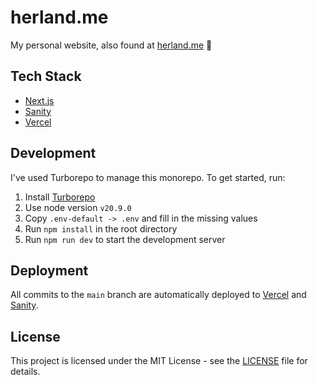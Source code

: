 # herland.me

My personal website, also found at [herland.me](https://herland.me) 🥳

## Tech Stack
- [Next.js](https://nextjs.org/)
- [Sanity](https://www.sanity.io/)
- [Vercel](https://vercel.com/)

## Development
I've used Turborepo to manage this monorepo. To get started, run:
1. Install [Turborepo](https://turbo.build/repo/docs/installing)
2. Use node version `v20.9.0`
3. Copy `.env-default -> .env` and fill in the missing values
4. Run `npm install` in the root directory
5. Run `npm run dev` to start the development server

## Deployment
All commits to the `main` branch are automatically deployed to [Vercel](https://vercel.com/) and [Sanity](https://www.sanity.io/).

## License
This project is licensed under the MIT License - see the [LICENSE](LICENSE) file for details.
